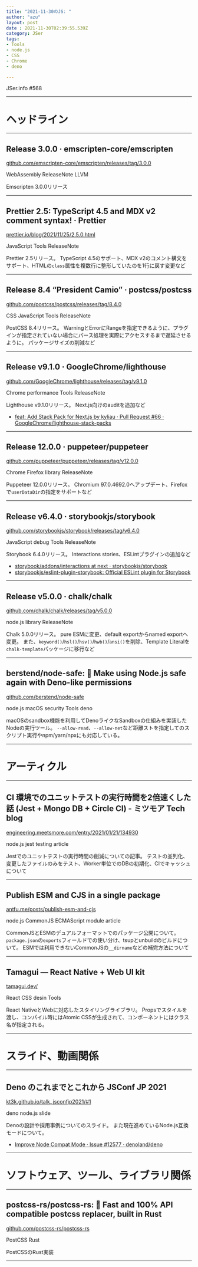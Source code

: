 ```yaml
---
title: "2021-11-30のJS: "
author: "azu"
layout: post
date : 2021-11-30T02:39:55.539Z
category: JSer
tags:
- Tools
- node.js
- CSS
- Chrome
- deno

---
```


JSer.info #568

----

<h1 class="site-genre">ヘッドライン</h1>

----

## Release 3.0.0 · emscripten-core/emscripten
[github.com/emscripten-core/emscripten/releases/tag/3.0.0](https://github.com/emscripten-core/emscripten/releases/tag/3.0.0 "Release 3.0.0 · emscripten-core/emscripten")
<p class="jser-tags jser-tag-icon"><span class="jser-tag">WebAssembly</span> <span class="jser-tag">ReleaseNote</span> <span class="jser-tag">LLVM</span></p>

Emscripten 3.0.0リリース


----

## Prettier 2.5: TypeScript 4.5 and MDX v2 comment syntax! · Prettier
[prettier.io/blog/2021/11/25/2.5.0.html](https://prettier.io/blog/2021/11/25/2.5.0.html "Prettier 2.5: TypeScript 4.5 and MDX v2 comment syntax! · Prettier")
<p class="jser-tags jser-tag-icon"><span class="jser-tag">JavaScript</span> <span class="jser-tag">Tools</span> <span class="jser-tag">ReleaseNote</span></p>

Prettier 2.5リリース。
TypeScript 4.5のサポート、MDX v2のコメント構文をサポート、HTMLの`class`属性を複数行に整形していたのを1行に戻す変更など


----

## Release 8.4 “President Camio” · postcss/postcss
[github.com/postcss/postcss/releases/tag/8.4.0](https://github.com/postcss/postcss/releases/tag/8.4.0 "Release 8.4 “President Camio” · postcss/postcss")
<p class="jser-tags jser-tag-icon"><span class="jser-tag">CSS</span> <span class="jser-tag">JavaScript</span> <span class="jser-tag">Tools</span> <span class="jser-tag">ReleaseNote</span></p>

PostCSS 8.4リリース。
WarningとErrorにRangeを指定できるように、プラグインが指定されていない場合にパース処理を実際にアクセスするまで遅延させるように。
パッケージサイズの削減など


----

## Release v9.1.0 · GoogleChrome/lighthouse
[github.com/GoogleChrome/lighthouse/releases/tag/v9.1.0](https://github.com/GoogleChrome/lighthouse/releases/tag/v9.1.0 "Release v9.1.0 · GoogleChrome/lighthouse")
<p class="jser-tags jser-tag-icon"><span class="jser-tag">Chrome</span> <span class="jser-tag">performance</span> <span class="jser-tag">Tools</span> <span class="jser-tag">ReleaseNote</span></p>

Lighthouse v9.1.0リリース。
Next.js向けのauditを追加など

- [feat: Add Stack Pack for Next.js by kyliau · Pull Request #66 · GoogleChrome/lighthouse-stack-packs](https://github.com/GoogleChrome/lighthouse-stack-packs/pull/66 "feat: Add Stack Pack for Next.js by kyliau · Pull Request #66 · GoogleChrome/lighthouse-stack-packs")

----

## Release 12.0.0 · puppeteer/puppeteer
[github.com/puppeteer/puppeteer/releases/tag/v12.0.0](https://github.com/puppeteer/puppeteer/releases/tag/v12.0.0 "Release 12.0.0 · puppeteer/puppeteer")
<p class="jser-tags jser-tag-icon"><span class="jser-tag">Chrome</span> <span class="jser-tag">Firefox</span> <span class="jser-tag">library</span> <span class="jser-tag">ReleaseNote</span></p>

Puppeteer 12.0.0リリース。
Chromium 97.0.4692.0へアップデート、Firefoxで`userDataDir`の指定をサポートなど


----

## Release v6.4.0 · storybookjs/storybook
[github.com/storybookjs/storybook/releases/tag/v6.4.0](https://github.com/storybookjs/storybook/releases/tag/v6.4.0 "Release v6.4.0 · storybookjs/storybook")
<p class="jser-tags jser-tag-icon"><span class="jser-tag">JavaScript</span> <span class="jser-tag">debug</span> <span class="jser-tag">Tools</span> <span class="jser-tag">ReleaseNote</span></p>

Storybook 6.4.0リリース。
Interactions stories、ESLintプラグインの追加など

- [storybook/addons/interactions at next · storybookjs/storybook](https://github.com/storybookjs/storybook/tree/next/addons/interactions "storybook/addons/interactions at next · storybookjs/storybook")
- [storybookjs/eslint-plugin-storybook: Official ESLint plugin for Storybook](https://github.com/storybookjs/eslint-plugin-storybook "storybookjs/eslint-plugin-storybook: Official ESLint plugin for Storybook")

----

## Release v5.0.0 · chalk/chalk
[github.com/chalk/chalk/releases/tag/v5.0.0](https://github.com/chalk/chalk/releases/tag/v5.0.0 "Release v5.0.0 · chalk/chalk")
<p class="jser-tags jser-tag-icon"><span class="jser-tag">node.js</span> <span class="jser-tag">library</span> <span class="jser-tag">ReleaseNote</span></p>

Chalk 5.0.0リリース。
pure ESMに変更、default exportからnamed exportへ変更。
また、`keyword()`/`hsl()`/`hsv()`/`hwb()`/`ansi()`を削除、Template Literalを`chalk-template`パッケージに移行など


----

## berstend/node-safe: 🤠 Make using Node.js safe again with Deno-like permissions
[github.com/berstend/node-safe](https://github.com/berstend/node-safe "berstend/node-safe: 🤠 Make using Node.js safe again with Deno-like permissions")
<p class="jser-tags jser-tag-icon"><span class="jser-tag">node.js</span> <span class="jser-tag">macOS</span> <span class="jser-tag">security</span> <span class="jser-tag">Tools</span> <span class="jser-tag">deno</span></p>

macOSのsandbox機能を利用してDenoライクなSandboxの仕組みを実装したNodeの実行ツール。
`--allow-read`、`--allow-net`など距離ストを指定してのスクリプト実行やnpm/yarn/npxにも対応している。


----
<h1 class="site-genre">アーティクル</h1>

----

## CI 環境でのユニットテストの実行時間を2倍速くした話 (Jest + Mongo DB + Circle CI) - ミツモア Tech blog
[engineering.meetsmore.com/entry/2021/01/21/134930](https://engineering.meetsmore.com/entry/2021/01/21/134930 "CI 環境でのユニットテストの実行時間を2倍速くした話 (Jest + Mongo DB + Circle CI) - ミツモア Tech blog")
<p class="jser-tags jser-tag-icon"><span class="jser-tag">node.js</span> <span class="jser-tag">jest</span> <span class="jser-tag">testing</span> <span class="jser-tag">article</span></p>

Jestでのユニットテストの実行時間の削減についての記事。
テストの並列化、変更したファイルのみをテスト、Worker単位でのDBの初期化、CIでキャッシュについて


----

## Publish ESM and CJS in a single package
[antfu.me/posts/publish-esm-and-cjs](https://antfu.me/posts/publish-esm-and-cjs "Publish ESM and CJS in a single package")
<p class="jser-tags jser-tag-icon"><span class="jser-tag">node.js</span> <span class="jser-tag">CommonJS</span> <span class="jser-tag">ECMAScript</span> <span class="jser-tag">module</span> <span class="jser-tag">article</span></p>

CommonJSとESMのデュアルフォーマットでのパッケージ公開について。
`package.json`の`exports`フィールドでの使い分け、tsupとunbuildのビルドについて。
ESMでは利用できないCommonJSの`__dirname`などの補完方法について


----

## Tamagui — React Native + Web UI kit
[tamagui.dev/](https://tamagui.dev/ "Tamagui — React Native + Web UI kit")
<p class="jser-tags jser-tag-icon"><span class="jser-tag">React</span> <span class="jser-tag">CSS</span> <span class="jser-tag">desin</span> <span class="jser-tag">Tools</span></p>

React NativeとWebに対応したスタイリングライブラリ。
Propsでスタイルを渡し、コンパイル時にはAtomic CSSが生成されて、コンポーネントにはクラス名が指定される。


----
<h1 class="site-genre">スライド、動画関係</h1>

----

## Deno のこれまでとこれから JSConf JP 2021
[kt3k.github.io/talk\_jsconfjp2021/#1](https://kt3k.github.io/talk_jsconfjp2021/#1 "Deno のこれまでとこれから JSConf JP 2021")
<p class="jser-tags jser-tag-icon"><span class="jser-tag">deno</span> <span class="jser-tag">node.js</span> <span class="jser-tag">slide</span></p>

Denoの設計や採用事例についてのスライド。
また現在進めているNode.js互換モードについて。

- [Improve Node Compat Mode · Issue #12577 · denoland/deno](https://github.com/denoland/deno/issues/12577 "Improve Node Compat Mode · Issue #12577 · denoland/deno")

----
<h1 class="site-genre">ソフトウェア、ツール、ライブラリ関係</h1>

----

## postcss-rs/postcss-rs: 🚀 Fast and 100% API compatible postcss replacer, built in Rust
[github.com/postcss-rs/postcss-rs](https://github.com/postcss-rs/postcss-rs "postcss-rs/postcss-rs: 🚀 Fast and 100% API compatible postcss replacer, built in Rust")
<p class="jser-tags jser-tag-icon"><span class="jser-tag">PostCSS</span> <span class="jser-tag">Rust</span></p>

PostCSSのRust実装


----
